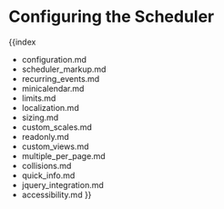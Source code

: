 Configuring the Scheduler
===========================================

{{index
- configuration.md
- scheduler_markup.md
- recurring_events.md
- minicalendar.md
- limits.md
- localization.md
- sizing.md
- custom_scales.md
- readonly.md
- custom_views.md
- multiple_per_page.md
- collisions.md
- quick_info.md
- jquery_integration.md
- accessibility.md
}}

